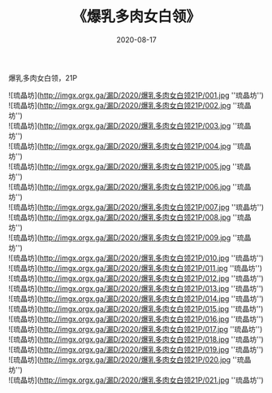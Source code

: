 ﻿---
layout: post
title:  《爆乳多肉女白领》
date:   2020-08-17
img: imgx.orgx.ga/漏D/2020/爆乳多肉女白领21P/000.jpg
categories: [美女, 性感, 泳衣]
---

爆乳多肉女白领，21P

![琉晶坊](http://imgx.orgx.ga/漏D/2020/爆乳多肉女白领21P/001.jpg ''琉晶坊'') <br>
![琉晶坊](http://imgx.orgx.ga/漏D/2020/爆乳多肉女白领21P/002.jpg ''琉晶坊'') <br>
![琉晶坊](http://imgx.orgx.ga/漏D/2020/爆乳多肉女白领21P/003.jpg ''琉晶坊'') <br>
![琉晶坊](http://imgx.orgx.ga/漏D/2020/爆乳多肉女白领21P/004.jpg ''琉晶坊'') <br>
![琉晶坊](http://imgx.orgx.ga/漏D/2020/爆乳多肉女白领21P/005.jpg ''琉晶坊'') <br>
![琉晶坊](http://imgx.orgx.ga/漏D/2020/爆乳多肉女白领21P/006.jpg ''琉晶坊'') <br>
![琉晶坊](http://imgx.orgx.ga/漏D/2020/爆乳多肉女白领21P/007.jpg ''琉晶坊'') <br>
![琉晶坊](http://imgx.orgx.ga/漏D/2020/爆乳多肉女白领21P/008.jpg ''琉晶坊'') <br>
![琉晶坊](http://imgx.orgx.ga/漏D/2020/爆乳多肉女白领21P/009.jpg ''琉晶坊'') <br>
![琉晶坊](http://imgx.orgx.ga/漏D/2020/爆乳多肉女白领21P/010.jpg ''琉晶坊'') <br>
![琉晶坊](http://imgx.orgx.ga/漏D/2020/爆乳多肉女白领21P/011.jpg ''琉晶坊'') <br>
![琉晶坊](http://imgx.orgx.ga/漏D/2020/爆乳多肉女白领21P/012.jpg ''琉晶坊'') <br>
![琉晶坊](http://imgx.orgx.ga/漏D/2020/爆乳多肉女白领21P/013.jpg ''琉晶坊'') <br>
![琉晶坊](http://imgx.orgx.ga/漏D/2020/爆乳多肉女白领21P/014.jpg ''琉晶坊'') <br>
![琉晶坊](http://imgx.orgx.ga/漏D/2020/爆乳多肉女白领21P/015.jpg ''琉晶坊'') <br>
![琉晶坊](http://imgx.orgx.ga/漏D/2020/爆乳多肉女白领21P/016.jpg ''琉晶坊'') <br>
![琉晶坊](http://imgx.orgx.ga/漏D/2020/爆乳多肉女白领21P/017.jpg ''琉晶坊'') <br>
![琉晶坊](http://imgx.orgx.ga/漏D/2020/爆乳多肉女白领21P/018.jpg ''琉晶坊'') <br>
![琉晶坊](http://imgx.orgx.ga/漏D/2020/爆乳多肉女白领21P/019.jpg ''琉晶坊'') <br>
![琉晶坊](http://imgx.orgx.ga/漏D/2020/爆乳多肉女白领21P/020.jpg ''琉晶坊'') <br>
![琉晶坊](http://imgx.orgx.ga/漏D/2020/爆乳多肉女白领21P/021.jpg ''琉晶坊'') <br>
